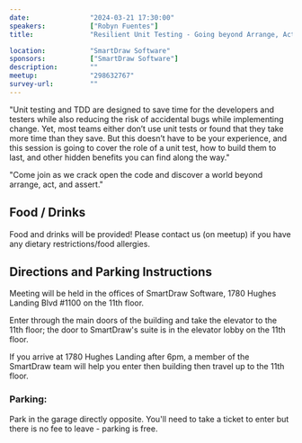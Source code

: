 ```yaml
---
date:               "2024-03-21 17:30:00"
speakers:           ["Robyn Fuentes"]
title:              "Resilient Unit Testing - Going beyond Arrange, Act, Assert"

location:           "SmartDraw Software"
sponsors:           ["SmartDraw Software"]
description:        ""
meetup:             "298632767"
survey-url:         ""
---
```


"Unit testing and TDD are designed to save time for the developers and testers while also reducing the risk of accidental bugs while implementing change. Yet, most teams either don’t use unit tests or found that they take more time than they save. But this doesn’t have to be your experience, and this session is going to cover the role of a unit test, how to build them to last, and other hidden benefits you can find along the way."

"Come join as we crack open the code and discover a world beyond arrange, act, and assert."


## Food / Drinks
Food and drinks will be provided! Please contact us (on meetup) if you have any dietary restrictions/food allergies.

## Directions and Parking Instructions

Meeting will be held in the offices of SmartDraw Software, 1780 Hughes Landing Blvd #1100 on the 11th floor.

Enter through the main doors of the building and take the elevator to the 11th floor; the door to SmartDraw's suite is in the elevator lobby on the 11th floor.

If you arrive at 1780 Hughes Landing after 6pm, a member of the SmartDraw team will help you enter then building then travel up to the 11th floor.

### Parking:

Park in the garage directly opposite. You'll need to take a ticket to enter but there is no fee to leave - parking is free.
